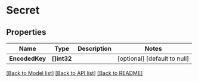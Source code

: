 # Secret

## Properties

Name | Type | Description | Notes
------------ | ------------- | ------------- | -------------
**EncodedKey** | **[]int32** |  | [optional] [default to null]

[[Back to Model list]](../README.md#documentation-for-models) [[Back to API list]](../README.md#documentation-for-api-endpoints) [[Back to README]](../README.md)

